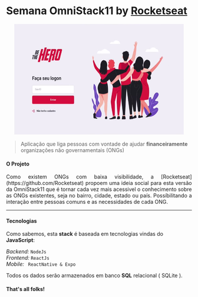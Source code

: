 # Semana OmniStack11 by [Rocketseat](https://github.com/Rocketseat)

<p align="center">
  <img width="460" height="300" src="frontend/src/bethehero.png">
</p>

> Aplicação que liga pessoas com vontade de ajudar __financeiramente__ organizações não governamentais (ONGs) <br>

#### O Projeto
<p align="justify">
Como existem ONGs com baixa visibilidade, a [Rocketseat](https://github.com/Rocketseat) propoem
uma ideia social para esta versão da OmniStack11 que é tornar cada vez mais acessivel o conhecimento
sobre as ONGs existentes, seja no bairro, cidade, estado ou país. Possíbilitando a interação entre
pessoas comuns e as necessidades de cada ONG.
</p>
<hr>

#### Tecnologias

Como sabemos, esta __stack__ é baseada em tecnologias vindas do __JavaScript__:

_Backend:_ ``` NodeJs ```<br>
_Frontend:_ ``` ReactJs ```<br>
_Mobile:_ ``` ReactNative & Expo```<br>

Todos os dados serão armazenados em banco __SQL__ relacional ( SQLite ).

#### That's all folks! 
